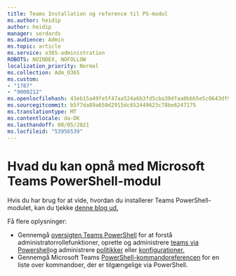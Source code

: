 ```yaml
---
title: Teams Installation og reference til PS-modul
ms.author: heidip
author: heidip
manager: serdards
ms.audience: Admin
ms.topic: article
ms.service: o365-administration
ROBOTS: NOINDEX, NOFOLLOW
localization_priority: Normal
ms.collection: Adm_O365
ms.custom:
- "1787"
- "9000212"
ms.openlocfilehash: 43eb15a49fe5f47aa524a6b3fd5cba39dfaa0bbb5e5c0643df90ae37b33dd1f4
ms.sourcegitcommit: b5f7da89a650d2915dc652449623c78be6247175
ms.translationtype: MT
ms.contentlocale: da-DK
ms.lasthandoff: 08/05/2021
ms.locfileid: "53956539"
---
```

# <a name="what-you-can-accomplish-with-microsoft-teams-powershell-module"></a>Hvad du kan opnå med Microsoft Teams PowerShell-modul

Hvis du har brug for at vide, hvordan du installerer Teams PowerShell-modulet, kan du tjekke [denne blog ud.](https://blogs.technet.microsoft.com/skypehybridguy/2017/11/07/microsoft-teams-powershell-support/)

Få flere oplysninger:

- Gennemgå [oversigten Teams PowerShell](https://docs.microsoft.com/MicrosoftTeams/teams-powershell-overview) for [](https://docs.microsoft.com/MicrosoftTeams/using-admin-roles)at forstå administratorrollefunktioner, oprette og administrere [teams via Powershell](https://docs.microsoft.com/MicrosoftTeams/teams-powershell-overview#creating-and-managing-teams-via-powershell)og administrere [politikker](https://docs.microsoft.com/MicrosoftTeams/teams-powershell-overview#managing-policies-via-powershell) eller [konfigurationer.](https://docs.microsoft.com/MicrosoftTeams/teams-powershell-overview#managing-configurations-via-powershell) 
- Gennemgå Microsoft Teams [PowerShell-kommandoreferencen](https://docs.microsoft.com/powershell/module/teams/?view=teams-ps) for en liste over kommandoer, der er tilgængelige via PowerShell. 
